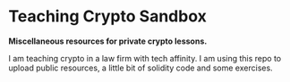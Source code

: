 # Teaching Crypto Sandbox
**Miscellaneous resources for private crypto lessons.**

I am teaching crypto in a law firm with tech affinity. I am using this repo to upload public resources, a little bit of solidity code and some exercises.
